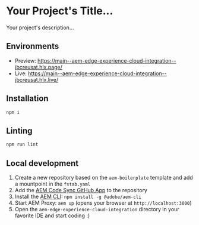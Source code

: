 # Your Project's Title...
Your project's description...

## Environments
- Preview: https://main--aem-edge-experience-cloud-integration--jbcreusat.hlx.page/
- Live: https://main--aem-edge-experience-cloud-integration--jbcreusat.hlx.live/

## Installation

```sh
npm i
```

## Linting

```sh
npm run lint
```

## Local development

1. Create a new repository based on the `aem-boilerplate` template and add a mountpoint in the `fstab.yaml`
1. Add the [AEM Code Sync GitHub App](https://github.com/apps/aem-code-sync) to the repository
1. Install the [AEM CLI](https://github.com/adobe/helix-cli): `npm install -g @adobe/aem-cli`
1. Start AEM Proxy: `aem up` (opens your browser at `http://localhost:3000`)
1. Open the `aem-edge-experience-cloud-integration` directory in your favorite IDE and start coding :)
